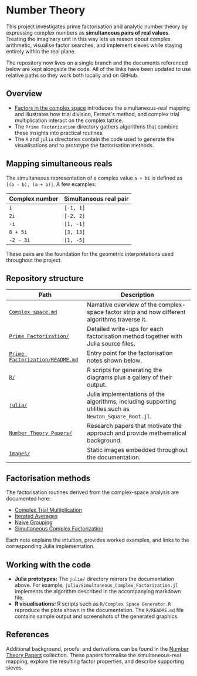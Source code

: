 # Number Theory

This project investigates prime factorisation and analytic number theory by expressing complex numbers as **simultaneous pairs of real values**.  Treating the imaginary unit in this way lets us reason about complex arithmetic, visualise factor searches, and implement sieves while staying entirely within the real plane.

The repository now lives on a single branch and the documents referenced below are kept alongside the code.  All of the links have been updated to use relative paths so they work both locally and on GitHub.

## Overview

* [Factors in the complex space](Complex%20space.md) introduces the simultaneous-real mapping and illustrates how trial division, Fermat's method, and complex trial multiplication interact on the complex lattice.
* The `Prime Factorization` directory gathers algorithms that combine these insights into practical routines.
* The `R` and `julia` directories contain the code used to generate the visualisations and to prototype the factorisation methods.

## Mapping simultaneous reals

The simultaneous representation of a complex value `a + bi` is defined as `[(a - b), (a + b)]`.  A few examples:

| Complex number | Simultaneous real pair |
| -------------- | ---------------------- |
| `i`            | `[-1, 1]`              |
| `2i`           | `[-2, 2]`              |
| `-i`           | `[1, -1]`              |
| `8 + 5i`       | `[3, 13]`              |
| `-2 - 3i`      | `[1, -5]`              |

These pairs are the foundation for the geometric interpretations used throughout the project.

## Repository structure

| Path | Description |
| ---- | ----------- |
| [`Complex space.md`](Complex%20space.md) | Narrative overview of the complex-space factor strip and how different algorithms traverse it. |
| [`Prime Factorization/`](Prime%20Factorization/README.md) | Detailed write-ups for each factorisation method together with Julia source files. |
| [`Prime Factorization/README.md`](Prime%20Factorization/README.md) | Entry point for the factorisation notes shown below. |
| [`R/`](R/) | R scripts for generating the diagrams plus a gallery of their output. |
| [`julia/`](julia/) | Julia implementations of the algorithms, including supporting utilities such as `Newton_Square_Root.jl`. |
| [`Number Theory Papers/`](Number%20Theory%20Papers/) | Research papers that motivate the approach and provide mathematical background. |
| [`Images/`](Images/) | Static images embedded throughout the documentation. |

## Factorisation methods

The factorisation routines derived from the complex-space analysis are documented here:

* [Complex Trial Multiplication](Prime%20Factorization/Complex%20Trial%20Multiplication.md)
* [Iterated Averages](Prime%20Factorization/Iterated%20Averages.md)
* [Naive Grouping](Prime%20Factorization/Naive%20Grouping.md)
* [Simultaneous Complex Factorization](Prime%20Factorization/Simultaneous%20Complex%20Factorization.md)

Each note explains the intuition, provides worked examples, and links to the corresponding Julia implementation.

## Working with the code

* **Julia prototypes:** The `julia/` directory mirrors the documentation above.  For example, `julia/Simultaneous_Complex_Factorization.jl` implements the algorithm described in the accompanying markdown file.
* **R visualisations:** R scripts such as `R/Complex Space Generator.R` reproduce the plots shown in the documentation.  The `R/README.md` file contains sample output and screenshots of the generated graphics.

## References

Additional background, proofs, and derivations can be found in the [Number Theory Papers](Number%20Theory%20Papers/) collection.  These papers formalise the simultaneous-real mapping, explore the resulting factor properties, and describe supporting sieves.
